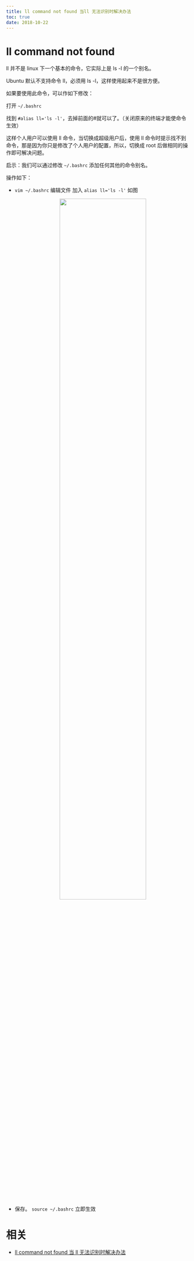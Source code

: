 ```yaml
---
title: ll command not found 当ll 无法识别时解决办法
toc: true
date: 2018-10-22
---
```

# ll command not found

ll 并不是 linux 下一个基本的命令，它实际上是 ls -l 的一个别名。

Ubuntu 默认不支持命令 ll，必须用 ls -l，这样使用起来不是很方便。

如果要使用此命令，可以作如下修改：

打开 `~/.bashrc`

找到 `#alias ll='ls -l'`，去掉前面的#就可以了。（关闭原来的终端才能使命令生效）

这样个人用户可以使用 ll 命令，当切换成超级用户后，使用 ll 命令时提示找不到命令，那是因为你只是修改了个人用户的配置，所以，切换成 root 后做相同的操作即可解决问题。

启示：我们可以通过修改 `~/.bashrc` 添加任何其他的命令别名。



操作如下：

- `vim ~/.bashrc` 编辑文件   加入 `alias ll='ls -l'` 如图<p align="center">
    <img width="70%" height="70%" src="http://images.iterate.site/blog/image/181022/IJ8bkjhGC4.png?imageslim">
</p>

- 保存。 `source ~/.bashrc` 立即生效



# 相关

- [ll command not found 当 ll 无法识别时解决办法](https://blog.csdn.net/qq_27292113/article/details/69942507)


